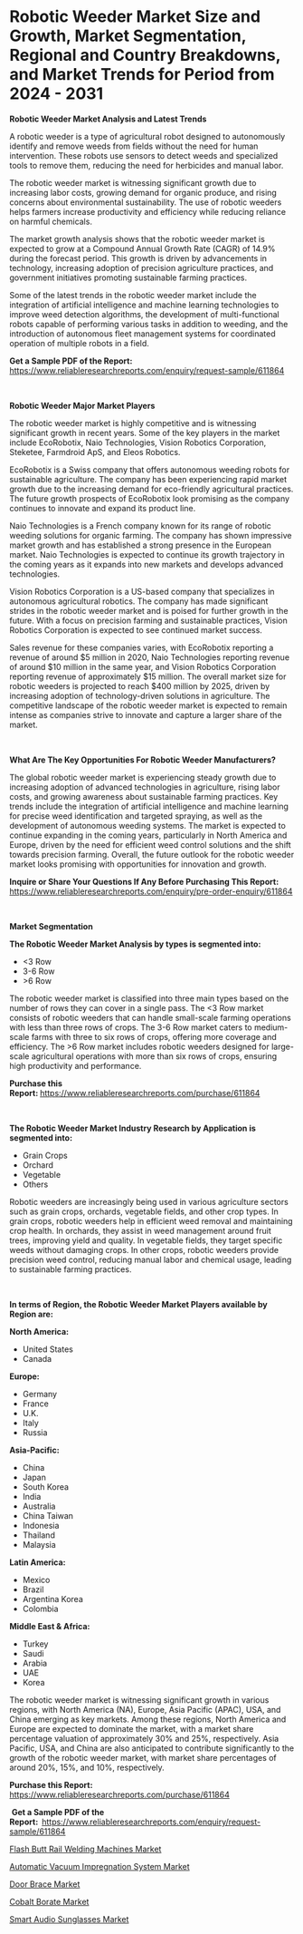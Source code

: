 <p><h1>Robotic Weeder Market Size and Growth, Market Segmentation, Regional and Country Breakdowns, and Market Trends for Period from 2024 -  2031</h1></p><p><strong>Robotic Weeder Market Analysis and Latest Trends</strong></p>
<p><p>A robotic weeder is a type of agricultural robot designed to autonomously identify and remove weeds from fields without the need for human intervention. These robots use sensors to detect weeds and specialized tools to remove them, reducing the need for herbicides and manual labor.</p><p>The robotic weeder market is witnessing significant growth due to increasing labor costs, growing demand for organic produce, and rising concerns about environmental sustainability. The use of robotic weeders helps farmers increase productivity and efficiency while reducing reliance on harmful chemicals.</p><p>The market growth analysis shows that the robotic weeder market is expected to grow at a Compound Annual Growth Rate (CAGR) of 14.9% during the forecast period. This growth is driven by advancements in technology, increasing adoption of precision agriculture practices, and government initiatives promoting sustainable farming practices.</p><p>Some of the latest trends in the robotic weeder market include the integration of artificial intelligence and machine learning technologies to improve weed detection algorithms, the development of multi-functional robots capable of performing various tasks in addition to weeding, and the introduction of autonomous fleet management systems for coordinated operation of multiple robots in a field.</p></p>
<p><strong>Get a Sample PDF of the Report:&nbsp;</strong> <a href="https://www.reliableresearchreports.com/enquiry/request-sample/611864">https://www.reliableresearchreports.com/enquiry/request-sample/611864</a></p>
<p>&nbsp;</p>
<p><strong>Robotic Weeder Major Market Players</strong></p>
<p><p>The robotic weeder market is highly competitive and is witnessing significant growth in recent years. Some of the key players in the market include EcoRobotix, Naio Technologies, Vision Robotics Corporation, Steketee, Farmdroid ApS, and Eleos Robotics.</p><p>EcoRobotix is a Swiss company that offers autonomous weeding robots for sustainable agriculture. The company has been experiencing rapid market growth due to the increasing demand for eco-friendly agricultural practices. The future growth prospects of EcoRobotix look promising as the company continues to innovate and expand its product line.</p><p>Naio Technologies is a French company known for its range of robotic weeding solutions for organic farming. The company has shown impressive market growth and has established a strong presence in the European market. Naio Technologies is expected to continue its growth trajectory in the coming years as it expands into new markets and develops advanced technologies.</p><p>Vision Robotics Corporation is a US-based company that specializes in autonomous agricultural robotics. The company has made significant strides in the robotic weeder market and is poised for further growth in the future. With a focus on precision farming and sustainable practices, Vision Robotics Corporation is expected to see continued market success.</p><p>Sales revenue for these companies varies, with EcoRobotix reporting a revenue of around $5 million in 2020, Naio Technologies reporting revenue of around $10 million in the same year, and Vision Robotics Corporation reporting revenue of approximately $15 million. The overall market size for robotic weeders is projected to reach $400 million by 2025, driven by increasing adoption of technology-driven solutions in agriculture. The competitive landscape of the robotic weeder market is expected to remain intense as companies strive to innovate and capture a larger share of the market.</p></p>
<p>&nbsp;</p>
<p><strong>What Are The Key Opportunities For Robotic Weeder Manufacturers?</strong></p>
<p><p>The global robotic weeder market is experiencing steady growth due to increasing adoption of advanced technologies in agriculture, rising labor costs, and growing awareness about sustainable farming practices. Key trends include the integration of artificial intelligence and machine learning for precise weed identification and targeted spraying, as well as the development of autonomous weeding systems. The market is expected to continue expanding in the coming years, particularly in North America and Europe, driven by the need for efficient weed control solutions and the shift towards precision farming. Overall, the future outlook for the robotic weeder market looks promising with opportunities for innovation and growth.</p></p>
<p><strong>Inquire or Share Your Questions If Any Before Purchasing This Report:</strong> <a href="https://www.reliableresearchreports.com/enquiry/pre-order-enquiry/611864">https://www.reliableresearchreports.com/enquiry/pre-order-enquiry/611864</a></p>
<p>&nbsp;</p>
<p><strong>Market Segmentation</strong></p>
<p><strong>The Robotic Weeder Market Analysis by types is segmented into:</strong></p>
<p><ul><li><3 Row</li><li>3-6 Row</li><li>>6 Row</li></ul></p>
<p><p>The robotic weeder market is classified into three main types based on the number of rows they can cover in a single pass. The <3 Row market consists of robotic weeders that can handle small-scale farming operations with less than three rows of crops. The 3-6 Row market caters to medium-scale farms with three to six rows of crops, offering more coverage and efficiency. The >6 Row market includes robotic weeders designed for large-scale agricultural operations with more than six rows of crops, ensuring high productivity and performance.</p></p>
<p><strong>Purchase this Report:&nbsp;</strong><a href="https://www.reliableresearchreports.com/purchase/611864">https://www.reliableresearchreports.com/purchase/611864</a></p>
<p>&nbsp;</p>
<p><strong>The Robotic Weeder Market Industry Research by Application is segmented into:</strong></p>
<p><ul><li>Grain Crops</li><li>Orchard</li><li>Vegetable</li><li>Others</li></ul></p>
<p><p>Robotic weeders are increasingly being used in various agriculture sectors such as grain crops, orchards, vegetable fields, and other crop types. In grain crops, robotic weeders help in efficient weed removal and maintaining crop health. In orchards, they assist in weed management around fruit trees, improving yield and quality. In vegetable fields, they target specific weeds without damaging crops. In other crops, robotic weeders provide precision weed control, reducing manual labor and chemical usage, leading to sustainable farming practices.</p></p>
<p>&nbsp;</p>
<p><strong>In terms of Region, the Robotic Weeder Market Players available by Region are:</strong></p>
<p>
    <p> <strong> North America: </strong>
        <ul>
            <li>United States</li>
            <li>Canada</li>
        </ul>
        </p> 
    <p> <strong> Europe: </strong>
        <ul>
            <li>Germany</li>
            <li>France</li>
            <li>U.K.</li>
            <li>Italy</li>
            <li>Russia</li>
        </ul>
        </p> 
    <p> <strong> Asia-Pacific: </strong>
        <ul>
            <li>China</li>
            <li>Japan</li>
            <li>South Korea</li>
            <li>India</li>
            <li>Australia</li>
            <li>China Taiwan</li>
            <li>Indonesia</li>
            <li>Thailand</li>
            <li>Malaysia</li>
        </ul>
        </p> 
    <p> <strong> Latin America: </strong>
        <ul>
            <li>Mexico</li>
            <li>Brazil</li>
            <li>Argentina Korea</li>
            <li>Colombia</li>
        </ul>
        </p> 
    <p> <strong> Middle East & Africa: </strong>
        <ul>
            <li>Turkey</li>
            <li>Saudi</li>
            <li>Arabia</li>
            <li>UAE</li>
            <li>Korea</li>
        </ul>
    </p>
    </p>
<p><p>The robotic weeder market is witnessing significant growth in various regions, with North America (NA), Europe, Asia Pacific (APAC), USA, and China emerging as key markets. Among these regions, North America and Europe are expected to dominate the market, with a market share percentage valuation of approximately 30% and 25%, respectively. Asia Pacific, USA, and China are also anticipated to contribute significantly to the growth of the robotic weeder market, with market share percentages of around 20%, 15%, and 10%, respectively.</p></p>
<p><strong>Purchase this Report: </strong><a href="https://www.reliableresearchreports.com/purchase/611864">https://www.reliableresearchreports.com/purchase/611864</a></p>
<p>&nbsp;<strong>Get a Sample PDF of the Report:&nbsp;&nbsp;</strong><a href="https://www.reliableresearchreports.com/enquiry/request-sample/611864">https://www.reliableresearchreports.com/enquiry/request-sample/611864</a></p>
<p><strong></strong></p>
<p><p><a href="https://github.com/AKSHATREPORTPRIME/Market-Research-Report-List-3/blob/main/flash-butt-rail-welding-machines-market.md">Flash Butt Rail Welding Machines Market</a></p><p><a href="https://github.com/indrystar/Market-Research-Report-List-2/blob/main/automatic-vacuum-impregnation-system-market.md">Automatic Vacuum Impregnation System Market</a></p><p><a href="https://medium.com/p/1f258671688f/edit">Door Brace Market</a></p><p><a href="https://medium.com/p/aa27b4d42a92/edit">Cobalt Borate Market</a></p><p><a href="https://issuu.com/reportprime-2/docs/smart-audio-sunglasses-market-size-2030.pptx">Smart Audio Sunglasses Market</a></p></p>
